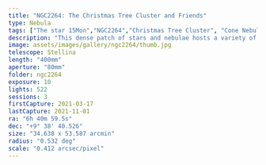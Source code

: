 ```yaml
---
title: "NGC2264: The Christmas Tree Cluster and Friends"
type: Nebula
tags: ["The star 15Mon","NGC2264","Christmas Tree Cluster", "Cone Nebula", "Snowflake Nebula",  "Fox Fur Nebula"]
description: "This dense patch of stars and nebulae hosts a variety of targets. Starting at the bottom is the Cone Nebula. The top of the cone touches the inserted peak of the Christmas Tree Cluster. Past the faintly visible Snowflake Nebula is the bluish Fox Fur Nebula."
image: assets/images/gallery/ngc2264/thumb.jpg
telescope: Stellina
length: "400mm"
aperture: "80mm"
folder: ngc2264
exposure: 10
lights: 522
sessions: 3
firstCapture: 2021-03-17
lastCapture: 2021-11-01
ra: "6h 40m 59.5s"
dec: "+9° 38' 40.526"
size: "34.638 x 53.587 arcmin"
radius: "0.532 deg"
scale: "0.412 arcsec/pixel"
---
```

